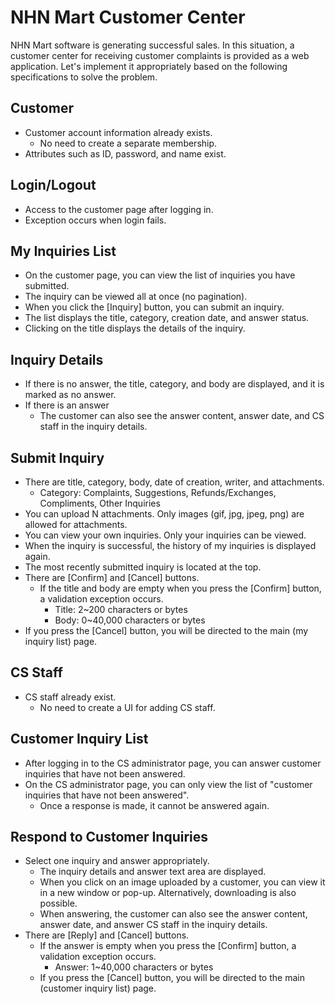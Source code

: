 # NHN Mart Customer Center
NHN Mart software is generating successful sales. In this situation, a customer center for receiving customer complaints is provided as a web application. Let's implement it appropriately based on the following specifications to solve the problem.

## Customer
- Customer account information already exists.
  - No need to create a separate membership.
- Attributes such as ID, password, and name exist.

## Login/Logout
- Access to the customer page after logging in.
- Exception occurs when login fails.

## My Inquiries List
- On the customer page, you can view the list of inquiries you have submitted.
- The inquiry can be viewed all at once (no pagination).
- When you click the [Inquiry] button, you can submit an inquiry.
- The list displays the title, category, creation date, and answer status.
- Clicking on the title displays the details of the inquiry.

## Inquiry Details
- If there is no answer, the title, category, and body are displayed, and it is marked as no answer.
- If there is an answer
  - The customer can also see the answer content, answer date, and CS staff in the inquiry details.

## Submit Inquiry
- There are title, category, body, date of creation, writer, and attachments.
  - Category: Complaints, Suggestions, Refunds/Exchanges, Compliments, Other Inquiries
- You can upload N attachments. Only images (gif, jpg, jpeg, png) are allowed for attachments.
- You can view your own inquiries. Only your inquiries can be viewed.
- When the inquiry is successful, the history of my inquiries is displayed again.
- The most recently submitted inquiry is located at the top.
- There are [Confirm] and [Cancel] buttons.
  - If the title and body are empty when you press the [Confirm] button, a validation exception occurs.
    - Title: 2~200 characters or bytes
    - Body: 0~40,000 characters or bytes
- If you press the [Cancel] button, you will be directed to the main (my inquiry list) page.

## CS Staff
- CS staff already exist.
  - No need to create a UI for adding CS staff.

## Customer Inquiry List
- After logging in to the CS administrator page, you can answer customer inquiries that have not been answered.
- On the CS administrator page, you can only view the list of "customer inquiries that have not been answered".
  - Once a response is made, it cannot be answered again.


## Respond to Customer Inquiries
- Select one inquiry and answer appropriately.
  - The inquiry details and answer text area are displayed.
  - When you click on an image uploaded by a customer, you can view it in a new window or pop-up. Alternatively, downloading is also possible.
  - When answering, the customer can also see the answer content, answer date, and answer CS staff in the inquiry details.
- There are [Reply] and [Cancel] buttons.
  - If the answer is empty when you press the [Confirm] button, a validation exception occurs.
    - Answer: 1~40,000 characters or bytes
  - If you press the [Cancel] button, you will be directed to the main (customer inquiry list) page.
